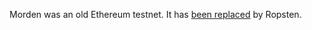 <!-- TITLE: Morden -->

Morden was an old Ethereum testnet.  It has [been replaced](https://blog.ethereum.org/2016/11/20/from-morden-to-ropsten/) by Ropsten.

